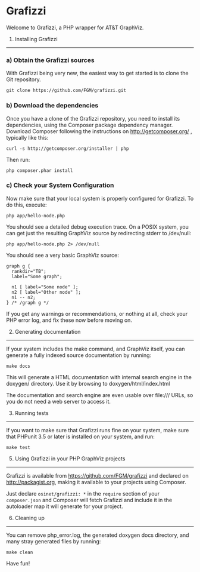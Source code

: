 Grafizzi
========

Welcome to Grafizzi, a PHP wrapper for AT&T GraphViz.

1) Installing Grafizzi
----------------------

### a) Obtain the Grafizzi sources

With Grafizzi being very new, the easiest way to get started is to clone the
Git repository.

    git clone https://github.com/FGM/grafizzi.git

### b) Download the dependencies

Once you have a clone of the Grafizzi repository, you need to install its
dependencies, using the Composer package dependency manager. Download Composer 
following the instructions on http://getcomposer.org/ , typically like this:

    curl -s http://getcomposer.org/installer | php

Then run:

    php composer.phar install
 
### c) Check your System Configuration

Now make sure that your local system is properly configured for Grafizzi. To do 
this, execute:

    php app/hello-node.php

You should see a detailed debug execution trace. On a POSIX system, you can get
just the resulting GraphViz source by redirecting stderr to /dev/null:

    php app/hello-node.php 2> /dev/null

You should see a very basic GraphViz source:

    graph g {
      rankdir="TB";
      label="Some graph";

      n1 [ label="Some node" ];
      n2 [ label="Other node" ];
      n1 -- n2;
    } /* /graph g */

If you get any warnings or recommendations, or nothing at all, check your PHP
error log, and fix these now before moving on.

2) Generating documentation
---------------------------

If your system includes the make command, and GraphViz itself, you can generate
a fully indexed source documentation by running:

    make docs
    
This will generate a HTML documentation with internal search engine in the 
doxygen/ directory. Use it by browsing to doxygen/html/index.html

The documentation and search engine are  even usable over file:/// URLs, so you
do not need a web server to access it.

3) Running tests
----------------

If you want to make sure that Grafizzi runs fine on your system, make sure 
that PHPunit 3.5 or later is installed on your system, and run:

    make test

5) Using Grafizzi in your PHP GraphViz projects
-----------------------------------------------

Grafizzi is available from https://github.com/FGM/grafizzi and declared
on http://packagist.org, making it available to your projects using Composer.

Just declare `osinet/grafizzi: *` in the `require` section of your 
`composer.json` and Composer will fetch Grafizzi and include it in the
autoloader map it will generate for your project.

6) Cleaning up
--------------

You can remove php_error.log, the generated doxygen docs directory, and many
stray generated files by running:

    make clean


Have fun!

